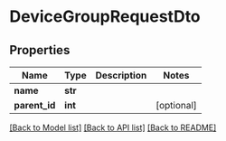 # DeviceGroupRequestDto

## Properties
Name | Type | Description | Notes
------------ | ------------- | ------------- | -------------
**name** | **str** |  | 
**parent_id** | **int** |  | [optional] 

[[Back to Model list]](../README.md#documentation-for-models) [[Back to API list]](../README.md#documentation-for-api-endpoints) [[Back to README]](../README.md)

